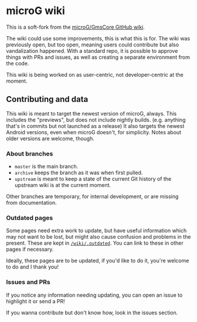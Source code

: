 # microG wiki

This is a soft-fork from the [microG/GmsCore GitHub wiki](https://github.com/microg/GmsCore/wiki).

The wiki could use some improvements, this is what this is for.
The wiki was previously open, but too open, meaning users could contribute but also vandalization happened. With a standard repo, it is possible to approve things with PRs and issues, as well as creating a separate environment from the code.

This wiki is being worked on as user-centric, not developer-centric at the moment.

## Contributing and data

This wiki is meant to target the newest version of microG, always. This includes the "previews", but does not include nightly builds. (e.g. anything that's in commits but not launched as a release)
It also targets the newest Android versions, even when microG doesn't, for simplicity. Notes about older versions are welcome, though.

### About branches

* `master` is the main branch.
* `archive` keeps the branch as it was when first pulled.
* `upstream` is meant to keep a state of the current Git history of the upstream wiki is at the current moment.

Other branches are temporary, for internal development, or are missing from documentation.

### Outdated pages

Some pages need extra work to update, but have useful information which may not want to be lost, but might also cause confusion and problems in the present. These are kept in [`/wiki/.outdated`](/wiki/.outdated). You can link to these in other pages if necessary.

Ideally, these pages are to be updated, if you'd like to do it, you're welcome to do and I thank you!

### Issues and PRs

If you notice any information needing updating, you can open an issue to highlight it or send a PR!

If you wanna contribute but don't know how, look in the issues section.